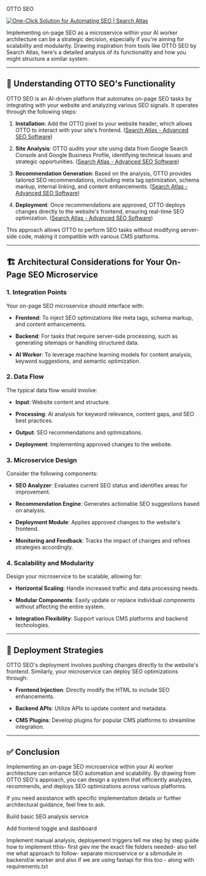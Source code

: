 OTTO SEO

[![One-Click Solution for Automating SEO | Search Atlas](https://images.openai.com/thumbnails/url/-1gElHicu1mSUVJSUGylr5-al1xUWVCSmqJbkpRnoJdeXJJYkpmsl5yfq5-Zm5ieWmxfaAuUsXL0S7F0Tw7K9zAx8s7NjjA3cckvrDQ1MHb2z6pyDjGoNHZMLS0y8fPzdcxw03X29U_3NfeJCIjM8QspSnF1C6woS1crBgDvvCj2)](https://searchatlas.com/otto-pixel/?utm_source=chatgpt.com)

Implementing on-page SEO as a microservice within your AI worker architecture can be a strategic decision, especially if you're aiming for scalability and modularity. Drawing inspiration from tools like OTTO SEO by Search Atlas, here's a detailed analysis of its functionality and how you might structure a similar system.

---

## 🧠 Understanding OTTO SEO's Functionality

OTTO SEO is an AI-driven platform that automates on-page SEO tasks by integrating with your website and analyzing various SEO signals. It operates through the following steps:

1. **Installation**: Add the OTTO pixel to your website header, which allows OTTO to interact with your site's frontend. ([Search Atlas - Advanced SEO Software][1])

2. **Site Analysis**: OTTO audits your site using data from Google Search Console and Google Business Profile, identifying technical issues and strategic opportunities. ([Search Atlas - Advanced SEO Software][1])

3. **Recommendation Generation**: Based on the analysis, OTTO provides tailored SEO recommendations, including meta tag optimization, schema markup, internal linking, and content enhancements. ([Search Atlas - Advanced SEO Software][1])

4. **Deployment**: Once recommendations are approved, OTTO deploys changes directly to the website's frontend, ensuring real-time SEO optimization. ([Search Atlas - Advanced SEO Software][1])

This approach allows OTTO to perform SEO tasks without modifying server-side code, making it compatible with various CMS platforms.

---

## 🏗️ Architectural Considerations for Your On-Page SEO Microservice

### 1. **Integration Points**

Your on-page SEO microservice should interface with:

* **Frontend**: To inject SEO optimizations like meta tags, schema markup, and content enhancements.

* **Backend**: For tasks that require server-side processing, such as generating sitemaps or handling structured data.

* **AI Worker**: To leverage machine learning models for content analysis, keyword suggestions, and semantic optimization.

### 2. **Data Flow**

The typical data flow would involve:

* **Input**: Website content and structure.

* **Processing**: AI analysis for keyword relevance, content gaps, and SEO best practices.

* **Output**: SEO recommendations and optimizations.

* **Deployment**: Implementing approved changes to the website.

### 3. **Microservice Design**

Consider the following components:

* **SEO Analyzer**: Evaluates current SEO status and identifies areas for improvement.

* **Recommendation Engine**: Generates actionable SEO suggestions based on analysis.

* **Deployment Module**: Applies approved changes to the website's frontend.

* **Monitoring and Feedback**: Tracks the impact of changes and refines strategies accordingly.

### 4. **Scalability and Modularity**

Design your microservice to be scalable, allowing for:

* **Horizontal Scaling**: Handle increased traffic and data processing needs.

* **Modular Components**: Easily update or replace individual components without affecting the entire system.

* **Integration Flexibility**: Support various CMS platforms and backend technologies.

---

## 🔄 Deployment Strategies

OTTO SEO's deployment involves pushing changes directly to the website's frontend. Similarly, your microservice can deploy SEO optimizations through:

* **Frontend Injection**: Directly modify the HTML to include SEO enhancements.

* **Backend APIs**: Utilize APIs to update content and metadata.

* **CMS Plugins**: Develop plugins for popular CMS platforms to streamline integration.

---

## ✅ Conclusion

Implementing an on-page SEO microservice within your AI worker architecture can enhance SEO automation and scalability. By drawing from OTTO SEO's approach, you can design a system that efficiently analyzes, recommends, and deploys SEO optimizations across various platforms.

If you need assistance with specific implementation details or further architectural guidance, feel free to ask.

[1]: https://searchatlas.com/otto-seo/?utm_source=chatgpt.com "Meet OTTO SEO Automate your SEO in 1 click"
Build basic SEO analysis service

Add frontend toggle and dashboard

Implement manual analysis, deployement triggers
tell me step by step guide how to implement tthis- first giev me the exact file folders needed- also tell me what approach to follow- separate microservice or a sibmodule in backend/ai worker and also if we are using fastapi for this too - along with requirements.txt 























